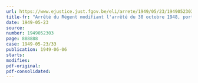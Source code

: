 ```yaml
---
url: https://www.ejustice.just.fgov.be/eli/arrete/1949/05/23/1949052303/justel
title-fr: "Arrêté du Régent modifiant l'arrêté du 30 octobre 1948, portant réglementation de l'octroi de subventions aux centres de santé assurant le dépistage et la prophylaxie de la tuberculose"
date: 1949-05-23
source:
number: 1949052303
page: 888888
case: 1949-05-23/33
publication: 1949-06-06
starts:
modifies:
pdf-original:
pdf-consolidated:
---
```


